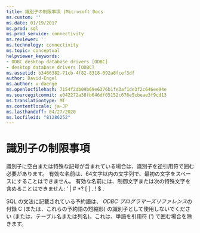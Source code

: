 ```yaml
---
title: 識別子の制限事項 |Microsoft Docs
ms.custom: ''
ms.date: 01/19/2017
ms.prod: sql
ms.prod_service: connectivity
ms.reviewer: ''
ms.technology: connectivity
ms.topic: conceptual
helpviewer_keywords:
- ODBC desktop database drivers [ODBC]
- desktop database drivers [ODBC]
ms.assetid: b3466382-71cb-4f82-8318-092a8fcef3df
author: David-Engel
ms.author: v-daenge
ms.openlocfilehash: 7154f2db09b69e6376b1fe3af1de3f2c646ee94e
ms.sourcegitcommit: e042272a38fb646df05152c676e5cbeae3f9cd13
ms.translationtype: MT
ms.contentlocale: ja-JP
ms.lasthandoff: 04/27/2020
ms.locfileid: "81286252"
---
```

# <a name="identifiers-limitations"></a>識別子の制限事項
識別子に空白または特殊な記号が含まれている場合は、識別子を逆引用符で囲む必要があります。 有効な名前は、64文字以内の文字列で、最初の文字をスペースにすることはできません。 有効な名前には、制御文字または次の特殊文字を含めることはできません: ' &#124; # *? [ ] . ! $ .  
  
 SQL の文法に記載されている予約語は、 *ODBC プログラマーズリファレンス*の付録 C (または、これらの予約語の短縮形) の識別子として使用しないでください (または、テーブル名または列名)。これは、単語を引用符 (') で囲む場合を除きます。
